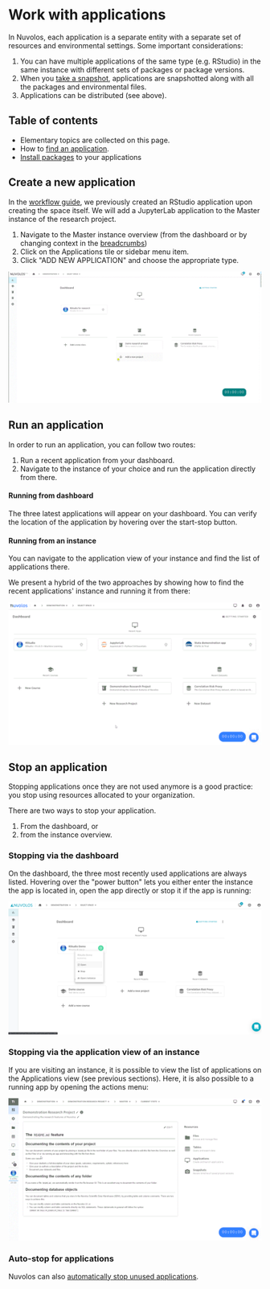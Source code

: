 # Work with applications

In Nuvolos, each application is a separate entity with a separate set of resources and environmental settings. Some important considerations:

1. You can have multiple applications of the same type \(e.g. RStudio\) in the same instance with different sets of packages or package versions.
2. When you [take a snapshot](../working-with-snapshots/create-a-snapshot.md), applications are snapshotted along with all the packages and environmental files.
3. Applications can be distributed \(see above\).

## Table of contents

* Elementary topics are collected on this page.
* How to [find an application](find-an-application.md).
* [Install packages](install-a-software-package.md) to your applications

## Create a new application

In the [workflow guide](../../research/), we previously created an RStudio application upon creating the space itself. We will add a JupyterLab application to the Master instance of the research project.

1. Navigate to the Master instance overview \(from the dashboard or by changing context in the [breadcrumbs](../navigation-in-nuvolos.md#the-breadcrumb)\)
2. Click on the Applications tile or sidebar menu item.
3. Click "ADD NEW APPLICATION" and choose the appropriate type.

![Add a new application](../../.gitbook/assets/create_app_research_ed.gif)

## Run an application

In order to run an application, you can follow two routes:

1. Run a recent application from your dashboard.
2. Navigate to the instance of your choice and run the application directly from there.

#### Running from dashboard

The three latest applications will appear on your dashboard. You can verify the location of the application by hovering over the start-stop button.

#### Running from an instance

You can navigate to the application view of your instance and find the list of applications there.

We present a hybrid of the two approaches by showing how to find the recent applications' instance and running it from there:

![Starting an app on Nuvolos](../../.gitbook/assets/run_app_ed.gif)

## Stop an application

Stopping applications once they are not used anymore is a good practice: you stop using resources allocated to your organization.

 There are two ways to stop your application.

1. From the dashboard, or
2. from the instance overview.

### Stopping via the dashboard

On the dashboard, the three most recently used applications are always listed. Hovering over the "power button" lets you either enter the instance the app is located in, open the app directly or stop it if the app is running:

![Accessing options of the application from the dashboard](../../.gitbook/assets/screenshot-2020-10-15-180230.png)

### Stopping via the application view of an instance

If you are visiting an instance, it is possible to view the list of applications on the Applications view \(see previous sections\). Here, it is also possible to a running app by opening the actions menu:

![](../../.gitbook/assets/stop_app_menu_ed.gif)

### Auto-stop for applications

Nuvolos can also [automatically stop unused applications](long-running-applications.md#automatic-stopping-due-to-inactivity).









